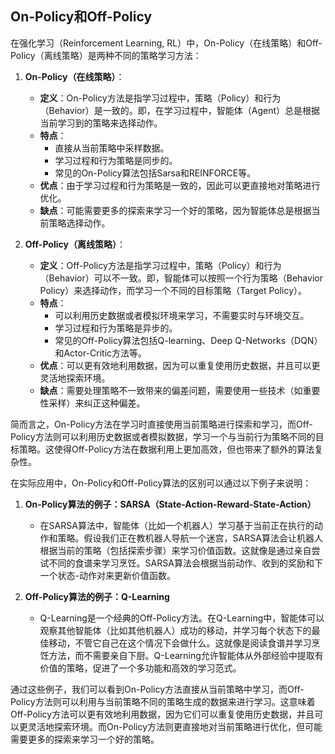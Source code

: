 



## On-Policy和Off-Policy

在强化学习（Reinforcement Learning, RL）中，On-Policy（在线策略）和Off-Policy（离线策略）是两种不同的策略学习方法：

1. **On-Policy（在线策略）**：
   - **定义**：On-Policy方法是指学习过程中，策略（Policy）和行为（Behavior）是一致的。即，在学习过程中，智能体（Agent）总是根据当前学习到的策略来选择动作。
   - **特点**：
     - 直接从当前策略中采样数据。
     - 学习过程和行为策略是同步的。
     - 常见的On-Policy算法包括Sarsa和REINFORCE等。
   - **优点**：由于学习过程和行为策略是一致的，因此可以更直接地对策略进行优化。
   - **缺点**：可能需要更多的探索来学习一个好的策略，因为智能体总是根据当前策略选择动作。

2. **Off-Policy（离线策略）**：
   - **定义**：Off-Policy方法是指学习过程中，策略（Policy）和行为（Behavior）可以不一致。即，智能体可以按照一个行为策略（Behavior Policy）来选择动作，而学习一个不同的目标策略（Target Policy）。
   - **特点**：
     - 可以利用历史数据或者模拟环境来学习，不需要实时与环境交互。
     - 学习过程和行为策略是异步的。
     - 常见的Off-Policy算法包括Q-learning、Deep Q-Networks（DQN）和Actor-Critic方法等。
   - **优点**：可以更有效地利用数据，因为可以重复使用历史数据，并且可以更灵活地探索环境。
   - **缺点**：需要处理策略不一致带来的偏差问题，需要使用一些技术（如重要性采样）来纠正这种偏差。

简而言之，On-Policy方法在学习时直接使用当前策略进行探索和学习，而Off-Policy方法则可以利用历史数据或者模拟数据，学习一个与当前行为策略不同的目标策略。这使得Off-Policy方法在数据利用上更加高效，但也带来了额外的算法复杂性。





在实际应用中，On-Policy和Off-Policy算法的区别可以通过以下例子来说明：

1. **On-Policy算法的例子：SARSA（State-Action-Reward-State-Action）**
   - 在SARSA算法中，智能体（比如一个机器人）学习基于当前正在执行的动作和策略。假设我们正在教机器人导航一个迷宫，SARSA算法会让机器人根据当前的策略（包括探索步骤）来学习价值函数。这就像是通过亲自尝试不同的食谱来学习烹饪。SARSA算法会根据当前动作、收到的奖励和下一个状态-动作对来更新价值函数。

2. **Off-Policy算法的例子：Q-Learning**
   - Q-Learning是一个经典的Off-Policy方法。在Q-Learning中，智能体可以观察其他智能体（比如其他机器人）成功的移动，并学习每个状态下的最佳移动，不管它自己在这个情况下会做什么。这就像是阅读食谱并学习烹饪方法，而不需要亲自下厨。Q-Learning允许智能体从外部经验中提取有价值的策略，促进了一个多功能和高效的学习范式。

通过这些例子，我们可以看到On-Policy方法直接从当前策略中学习，而Off-Policy方法则可以利用与当前策略不同的策略生成的数据来进行学习。这意味着Off-Policy方法可以更有效地利用数据，因为它们可以重复使用历史数据，并且可以更灵活地探索环境。而On-Policy方法则更直接地对当前策略进行优化，但可能需要更多的探索来学习一个好的策略。












